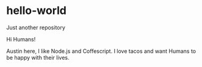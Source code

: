# hello-world
Just another repository

Hi Humans!

Austin here, I like Node.js and Coffescript. 
I love tacos and want Humans to be happy with their lives. 
